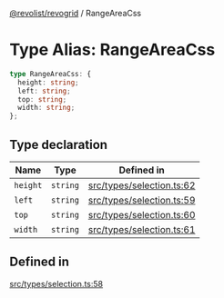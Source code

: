 [@revolist/revogrid](README.md) / RangeAreaCss

# Type Alias: RangeAreaCss

```ts
type RangeAreaCss: {
  height: string;
  left: string;
  top: string;
  width: string;
};
```

## Type declaration

| Name | Type | Defined in |
| ------ | ------ | ------ |
| `height` | `string` | [src/types/selection.ts:62](https://github.com/revolist/revogrid/blob/69db770b4dd0e83354c8d987e03567beaf944291/src/types/selection.ts#L62) |
| `left` | `string` | [src/types/selection.ts:59](https://github.com/revolist/revogrid/blob/69db770b4dd0e83354c8d987e03567beaf944291/src/types/selection.ts#L59) |
| `top` | `string` | [src/types/selection.ts:60](https://github.com/revolist/revogrid/blob/69db770b4dd0e83354c8d987e03567beaf944291/src/types/selection.ts#L60) |
| `width` | `string` | [src/types/selection.ts:61](https://github.com/revolist/revogrid/blob/69db770b4dd0e83354c8d987e03567beaf944291/src/types/selection.ts#L61) |

## Defined in

[src/types/selection.ts:58](https://github.com/revolist/revogrid/blob/69db770b4dd0e83354c8d987e03567beaf944291/src/types/selection.ts#L58)
